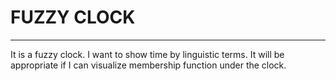 # FUZZY CLOCK

***

It is a fuzzy clock.
I want to show time by linguistic terms.
It will be appropriate if I can visualize membership function under the clock.

